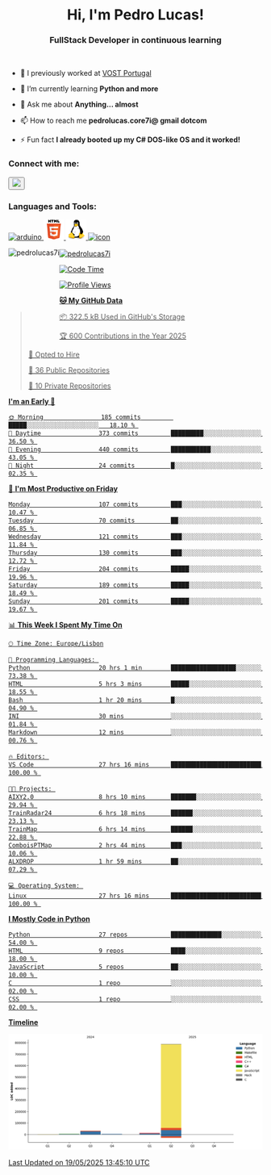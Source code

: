 <h1 align="center">Hi, I'm Pedro Lucas!</h1>
<h3 align="center">FullStack Developer in continuous learning</h3>
<br>

- 🔭 I previously worked at [VOST Portugal](https://github.com/vostpt) 

- 🌱 I’m currently learning **Python and more**

- 💬 Ask me about **Anything... almost**

- 📫 How to reach me **pedrolucas.core7i@ gmail dotcom**

- ⚡ Fun fact **I already booted up my C# DOS-like OS and it worked!**

<h3 align="left">Connect with me:</h3>
<p align="left">
    <div display="flex">
        <a href="https://bsky.app/profile/pedrolucas7i.bsky.social">
            <button>
                <img width=45 src="https://upload.wikimedia.org/wikipedia/commons/7/7a/Bluesky_Logo.svg">
            </button>
        </a>
    </div>
</p>
<h3 align="left">Languages and Tools:</h3>
<p align="left"> <a href="https://www.arduino.cc/" target="_blank" rel="noreferrer"> <img src="https://cdn.worldvectorlogo.com/logos/arduino-1.svg" alt="arduino" width="40" height="40"/> </a> <a href="https://www.w3.org/html/" target="_blank" rel="noreferrer"> <img src="https://raw.githubusercontent.com/devicons/devicon/master/icons/html5/html5-original-wordmark.svg" alt="html5" width="40" height="40"/> </a> <a href="https://www.linux.org/" target="_blank" rel="noreferrer"> <img src="https://raw.githubusercontent.com/devicons/devicon/master/icons/linux/linux-original.svg" alt="linux" width="40" height="40"/> </a> <a href="https://www.python.org" target="_blank" rel="noreferrer"> <img src="https://techstack-generator.vercel.app/python-icon.svg" alt="icon" width="40" height="40" />

<p><img align="left" height="194px" src="https://github-readme-stats.vercel.app/api/top-langs?username=pedrolucas7i&show_icons=true&theme=tokyonight&locale=en&layout=compact" alt="pedrolucas7i" /></p><img height="194px" align="center" src="https://github-readme-stats.vercel.app/api?username=pedrolucas7i&show_icons=true&theme=tokyonight&locale=en" alt="pedrolucas7i" />

<!--START_SECTION:waka-->
![Code Time](http://img.shields.io/badge/Code%20Time-173%20hrs%2044%20mins-blue)

![Profile Views](http://img.shields.io/badge/Profile%20Views-0-blue)

**🐱 My GitHub Data** 

> 📦 322.5 kB Used in GitHub's Storage 
 > 
> 🏆 600 Contributions in the Year 2025
 > 
> 💼 Opted to Hire
 > 
> 📜 36 Public Repositories 
 > 
> 🔑 10 Private Repositories 
 > 
**I'm an Early 🐤** 

```text
🌞 Morning                185 commits         █████░░░░░░░░░░░░░░░░░░░░   18.10 % 
🌆 Daytime                373 commits         █████████░░░░░░░░░░░░░░░░   36.50 % 
🌃 Evening                440 commits         ███████████░░░░░░░░░░░░░░   43.05 % 
🌙 Night                  24 commits          █░░░░░░░░░░░░░░░░░░░░░░░░   02.35 % 
```
📅 **I'm Most Productive on Friday** 

```text
Monday                   107 commits         ███░░░░░░░░░░░░░░░░░░░░░░   10.47 % 
Tuesday                  70 commits          ██░░░░░░░░░░░░░░░░░░░░░░░   06.85 % 
Wednesday                121 commits         ███░░░░░░░░░░░░░░░░░░░░░░   11.84 % 
Thursday                 130 commits         ███░░░░░░░░░░░░░░░░░░░░░░   12.72 % 
Friday                   204 commits         █████░░░░░░░░░░░░░░░░░░░░   19.96 % 
Saturday                 189 commits         █████░░░░░░░░░░░░░░░░░░░░   18.49 % 
Sunday                   201 commits         █████░░░░░░░░░░░░░░░░░░░░   19.67 % 
```


📊 **This Week I Spent My Time On** 

```text
🕑︎ Time Zone: Europe/Lisbon

💬 Programming Languages: 
Python                   20 hrs 1 min        ██████████████████░░░░░░░   73.38 % 
HTML                     5 hrs 3 mins        █████░░░░░░░░░░░░░░░░░░░░   18.55 % 
Bash                     1 hr 20 mins        █░░░░░░░░░░░░░░░░░░░░░░░░   04.90 % 
INI                      30 mins             ░░░░░░░░░░░░░░░░░░░░░░░░░   01.84 % 
Markdown                 12 mins             ░░░░░░░░░░░░░░░░░░░░░░░░░   00.76 % 

🔥 Editors: 
VS Code                  27 hrs 16 mins      █████████████████████████   100.00 % 

🐱‍💻 Projects: 
AIXY2.0                  8 hrs 10 mins       ███████░░░░░░░░░░░░░░░░░░   29.94 % 
TrainRadar24             6 hrs 18 mins       ██████░░░░░░░░░░░░░░░░░░░   23.13 % 
TrainMap                 6 hrs 14 mins       ██████░░░░░░░░░░░░░░░░░░░   22.88 % 
ComboisPTMap             2 hrs 44 mins       ███░░░░░░░░░░░░░░░░░░░░░░   10.06 % 
ALXDROP                  1 hr 59 mins        ██░░░░░░░░░░░░░░░░░░░░░░░   07.29 % 

💻 Operating System: 
Linux                    27 hrs 16 mins      █████████████████████████   100.00 % 
```

**I Mostly Code in Python** 

```text
Python                   27 repos            ██████████████░░░░░░░░░░░   54.00 % 
HTML                     9 repos             ████░░░░░░░░░░░░░░░░░░░░░   18.00 % 
JavaScript               5 repos             ██░░░░░░░░░░░░░░░░░░░░░░░   10.00 % 
C                        1 repo              ░░░░░░░░░░░░░░░░░░░░░░░░░   02.00 % 
CSS                      1 repo              ░░░░░░░░░░░░░░░░░░░░░░░░░   02.00 % 
```



**Timeline**

![Lines of Code chart](https://raw.githubusercontent.com/pedrolucas7i/pedrolucas7i/main/assets/bar_graph.png)


 Last Updated on 19/05/2025 13:45:10 UTC
<!--END_SECTION:waka-->
